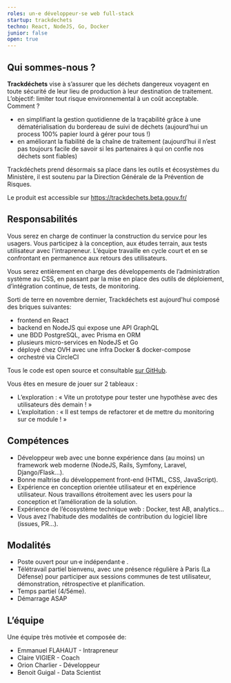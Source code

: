 ```yaml
---
roles: un·e développeur·se web full-stack
startup: trackdechets
techno: React, NodeJS, Go, Docker
junior: false
open: true
---
```


## Qui sommes-nous ?

**Trackdéchets** vise à s’assurer que les déchets dangereux voyagent en toute sécurité de leur lieu de production à leur destination de traitement. L’objectif: limiter tout risque environnemental à un coût acceptable. Comment ?

- en simplifiant la gestion quotidienne de la traçabilité grâce à une dématérialisation du bordereau de suivi de déchets (aujourd’hui un process 100% papier lourd à gérer pour tous !)
- en améliorant la fiabilité de la chaîne de traitement (aujourd’hui il n’est pas toujours facile de savoir si les partenaires à qui on confie nos déchets sont fiables)

Trackdéchets prend désormais sa place dans les outils et écosystèmes du Ministère, il est soutenu par la Direction Générale de la Prévention de Risques.

Le produit est accessible sur https://trackdechets.beta.gouv.fr/

## Responsabilités

Vous serez en charge de continuer la construction du service pour les usagers. Vous participez à la conception, aux études terrain, aux tests utilisateur avec l'intrapreneur. L’équipe travaille en cycle court et en se confrontant en permanence aux retours des utilisateurs.

Vous serez entièrement en charge des développements de l’administration système au CSS, en passant par la mise en place des outils de déploiement, d’intégration continue, de tests, de monitoring.

Sorti de terre en novembre dernier, Trackdéchets est aujourd'hui composé des briques suivantes:
- frontend en React
- backend en NodeJS qui expose une API GraphQL
- une BDD PostgreSQL, avec Prisma en ORM
- plusieurs micro-services en NodeJS et Go
- déployé chez OVH avec une infra Docker & docker-compose
- orchestré via CircleCI

Tous le code est open source et consultable [sur GitHub](https://github.com/MTES-MCT/trackdechets).

Vous êtes en mesure de jouer sur 2 tableaux :

- L’exploration : « Vite un prototype pour tester une hypothèse avec des utilisateurs dès demain ! »
- L’exploitation : « Il est temps de refactorer et de mettre du monitoring sur ce module ! »

## Compétences

- Développeur web avec une bonne expérience dans (au moins) un framework web moderne (NodeJS, Rails, Symfony, Laravel, Django/Flask…).
- Bonne maîtrise du développement front-end (HTML, CSS, JavaScript).
- Expérience en conception orientée utilisateur et en expérience utilisateur. Nous travaillons étroitement avec les users pour la conception et l’amélioration de la solution.
- Expérience de l’écosystème technique web : Docker, test AB, analytics…
- Vous avez l’habitude des modalités de contribution du logiciel libre (issues, PR…).

## Modalités

- Poste ouvert pour un·e indépendant·e .
- Télétravail partiel bienvenu, avec une présence régulière à Paris (La Défense) pour participer aux sessions communes de test utilisateur, démonstration, rétrospective et planification.
- Temps partiel (4/5éme).
- Démarrage ASAP


## L’équipe

Une équipe très motivée et composée de:

- Emmanuel FLAHAUT - Intrapreneur
- Claire VIGIER - Coach
- Orion Charlier - Développeur
- Benoit Guigal - Data Scientist
